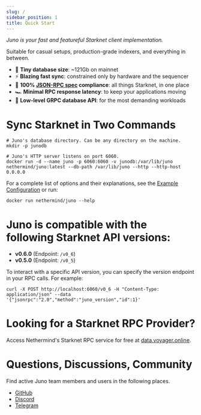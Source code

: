 ```yaml
---
slug: /
sidebar_position: 1
title: Quick Start
---
```


*Juno is your fast and featureful Starknet client implementation.*

Suitable for casual setups, production-grade indexers, and everything in between.

- :floppy_disk: **Tiny database size**: ~121Gb on mainnet
- :zap: **Blazing fast sync**: constrained only by hardware and the sequencer
- :100: **100% [JSON-RPC spec](https://github.com/starkware-libs/starknet-specs/tree/master) compliance**: all things Starknet, in one place
- :racing_car: **Minimal RPC response latency**: to keep your applications moving
- :mag_right: **Low-level GRPC database API**: for the most demanding workloads

# Sync Starknet in Two Commands

```shell
# Juno's database directory. Can be any directory on the machine.
mkdir -p junodb

# Juno's HTTP server listens on port 6060.
docker run -d --name juno -p 6060:6060 -v junodb:/var/lib/juno nethermind/juno:latest --db-path /var/lib/juno --http --http-host 0.0.0.0
```

For a complete list of options and their explanations, see the [Example Configuration](config) or run:

```shell
docker run nethermind/juno --help
```

# Juno is compatible with the following Starknet API versions:

- **v0.6.0** (Endpoint: `/v0_6`)
- **v0.5.0** (Endpoint: `/v0_5`)

To interact with a specific API version, you can specify the version endpoint in your RPC calls. For example:

```shell
curl -X POST http://localhost:6060/v0_6 -H "Content-Type: application/json" --data '{"jsonrpc":"2.0","method":"juno_version","id":1}'
```

# Looking for a Starknet RPC Provider? 

Access Nethermind's Starknet RPC service for free at [data.voyager.online](https://data.voyager.online).

# Questions, Discussions, Community

Find active Juno team members and users in the following places.

- [GitHub](https://github.com/NethermindEth/juno)
- [Discord](https://discord.gg/SZkKcmmChJ)
- [Telegram](https://t.me/+LHRF4H8iQ3c5MDY0)

